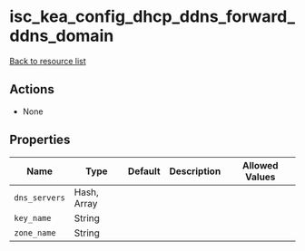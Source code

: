 # isc_kea_config_dhcp_ddns_forward_ddns_domain

[Back to resource list](../README.md#resources)

## Actions

- None

## Properties

| Name          | Type        | Default | Description | Allowed Values |
| ------------- | ----------- | ------- | ----------- | -------------- |
| `dns_servers` | Hash, Array |         |             |                |
| `key_name`    | String      |         |             |                |
| `zone_name`   | String      |         |             |                |
